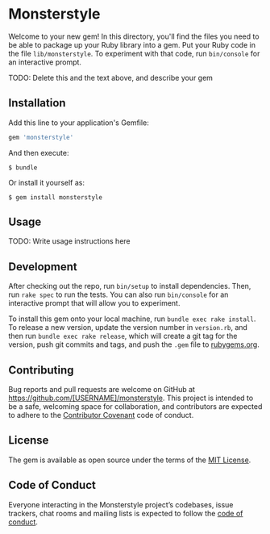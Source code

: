 # Monsterstyle

Welcome to your new gem! In this directory, you'll find the files you need to be able to package up your Ruby library into a gem. Put your Ruby code in the file `lib/monsterstyle`. To experiment with that code, run `bin/console` for an interactive prompt.

TODO: Delete this and the text above, and describe your gem

## Installation

Add this line to your application's Gemfile:

```ruby
gem 'monsterstyle'
```

And then execute:

    $ bundle

Or install it yourself as:

    $ gem install monsterstyle

## Usage

TODO: Write usage instructions here

## Development

After checking out the repo, run `bin/setup` to install dependencies. Then, run `rake spec` to run the tests. You can also run `bin/console` for an interactive prompt that will allow you to experiment.

To install this gem onto your local machine, run `bundle exec rake install`. To release a new version, update the version number in `version.rb`, and then run `bundle exec rake release`, which will create a git tag for the version, push git commits and tags, and push the `.gem` file to [rubygems.org](https://rubygems.org).

## Contributing

Bug reports and pull requests are welcome on GitHub at https://github.com/[USERNAME]/monsterstyle. This project is intended to be a safe, welcoming space for collaboration, and contributors are expected to adhere to the [Contributor Covenant](http://contributor-covenant.org) code of conduct.

## License

The gem is available as open source under the terms of the [MIT License](https://opensource.org/licenses/MIT).

## Code of Conduct

Everyone interacting in the Monsterstyle project’s codebases, issue trackers, chat rooms and mailing lists is expected to follow the [code of conduct](https://github.com/[USERNAME]/monsterstyle/blob/master/CODE_OF_CONDUCT.md).
